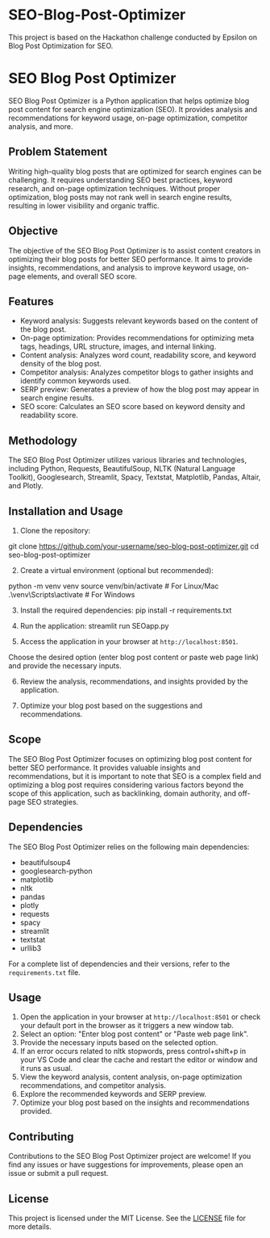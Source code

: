 # SEO-Blog-Post-Optimizer

This project is based on the Hackathon challenge conducted by Epsilon on Blog Post Optimization for SEO.

# SEO Blog Post Optimizer

SEO Blog Post Optimizer is a Python application that helps optimize blog post content for search engine optimization (SEO). It provides analysis and recommendations for keyword usage, on-page optimization, competitor analysis, and more.

## Problem Statement

Writing high-quality blog posts that are optimized for search engines can be challenging. It requires understanding SEO best practices, keyword research, and on-page optimization techniques. Without proper optimization, blog posts may not rank well in search engine results, resulting in lower visibility and organic traffic.

## Objective

The objective of the SEO Blog Post Optimizer is to assist content creators in optimizing their blog posts for better SEO performance. It aims to provide insights, recommendations, and analysis to improve keyword usage, on-page elements, and overall SEO score.

## Features

- Keyword analysis: Suggests relevant keywords based on the content of the blog post.
- On-page optimization: Provides recommendations for optimizing meta tags, headings, URL structure, images, and internal linking.
- Content analysis: Analyzes word count, readability score, and keyword density of the blog post.
- Competitor analysis: Analyzes competitor blogs to gather insights and identify common keywords used.
- SERP preview: Generates a preview of how the blog post may appear in search engine results.
- SEO score: Calculates an SEO score based on keyword density and readability score.

## Methodology

The SEO Blog Post Optimizer utilizes various libraries and technologies, including Python, Requests, BeautifulSoup, NLTK (Natural Language Toolkit), Googlesearch, Streamlit, Spacy, Textstat, Matplotlib, Pandas, Altair, and Plotly.

## Installation and Usage

1. Clone the repository:

git clone https://github.com/your-username/seo-blog-post-optimizer.git
cd seo-blog-post-optimizer


2. Create a virtual environment (optional but recommended):

python -m venv venv
source venv/bin/activate # For Linux/Mac
.\venv\Scripts\activate # For Windows


3. Install the required dependencies:
pip install -r requirements.txt


4. Run the application:
streamlit run SEOapp.py


5. Access the application in your browser at `http://localhost:8501`.

Choose the desired option (enter blog post content or paste web page link) and provide the necessary inputs.

6. Review the analysis, recommendations, and insights provided by the application.

7. Optimize your blog post based on the suggestions and recommendations.

## Scope

The SEO Blog Post Optimizer focuses on optimizing blog post content for better SEO performance. 
It provides valuable insights and recommendations, but it is important to note that SEO is a complex field and 
optimizing a blog post requires considering various factors beyond the scope of this application, such as 
backlinking, domain authority, and off-page SEO strategies.

## Dependencies

The SEO Blog Post Optimizer relies on the following main dependencies:

- beautifulsoup4
- googlesearch-python
- matplotlib
- nltk
- pandas
- plotly
- requests
- spacy
- streamlit
- textstat
- urllib3

For a complete list of dependencies and their versions, refer to the `requirements.txt` file.

## Usage

1. Open the application in your browser at `http://localhost:8501` or check your default port in the browser as it triggers a new window tab.
2. Select an option: "Enter blog post content" or "Paste web page link".
3. Provide the necessary inputs based on the selected option.
4. If an error occurs related to nltk stopwords, press control+shift+p in your VS Code and clear the cache and restart the editor or window and it runs as usual.
5. View the keyword analysis, content analysis, on-page optimization recommendations, and competitor analysis.
6. Explore the recommended keywords and SERP preview.
7. Optimize your blog post based on the insights and recommendations provided.

## Contributing

Contributions to the SEO Blog Post Optimizer project are welcome! If you find any issues or have suggestions for improvements, please open an issue or submit a pull request.

## License

This project is licensed under the MIT License. See the [LICENSE](LICENSE) file for more details.




